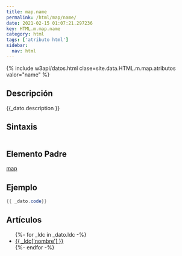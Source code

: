 ```yaml
---
title: map.name
permalink: /html/map/name/
date: 2021-02-15 01:07:21.297236
key: HTML.m.map.name
category: html
tags: ['atributo html']
sidebar: 
  nav: html
---
```


{% include w3api/datos.html clase=site.data.HTML.m.map.atributos valor="name" %}

## Descripción
{{_dato.description }}

## Sintaxis
~~~html
~~~

## Elemento Padre
[map](/html/map/)

## Ejemplo
~~~java
{{ _dato.code}}
~~~

## Artículos
<ul>
{%- for _ldc in _dato.ldc -%}
   <li>
       <a href="{{_ldc['url'] }}">{{ _ldc['nombre'] }}</a>
   </li>
{%- endfor -%}
</ul>
